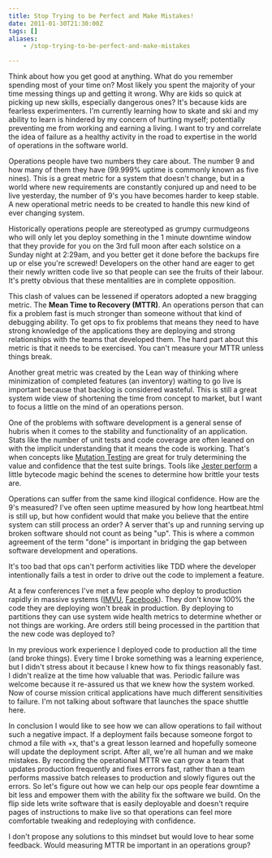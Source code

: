 ```yaml
---
title: Stop Trying to be Perfect and Make Mistakes!
date: 2011-01-30T21:30:00Z
tags: []
aliases:
    - /stop-trying-to-be-perfect-and-make-mistakes

---
```



Think about how you get good at anything. What do you remember spending most of your time on? Most likely you spent the majority of your time messing things up and getting it wrong. Why are kids so quick at picking up new skills, especially dangerous ones? It's because kids are fearless experimenters. I'm currently learning how to skate and ski and my ability to learn is hindered by my concern of hurting myself; potentially preventing me from working and earning a living. I want to try and correlate the idea of failure as a healthy activity in the road to expertise in the world of operations in the software world.

<!-- more -->

Operations people have two numbers they care about. The number 9 and how many of them they have (99.999% uptime is commonly known as five nines). This is a great metric for a system that doesn't change, but in a world where new requirements are constantly conjured up and need to be live yesterday, the number of 9's you have becomes harder to keep stable. A new operational metric needs to be created to handle this new kind of ever changing system.

Historically operations people are stereotyped as grumpy curmudgeons who will only let you deploy something in the 1 minute downtime window that they provide for you on the 3rd full moon after each solstice on a Sunday night at 2:29am, and you better get it done before the backups fire up or else you're screwed! Developers on the other hand are eager to get their newly written code live so that people can see the fruits of their labour. It's pretty obvious that these mentalities are in complete opposition.

This clash of values can be lessened if operators adopted a new bragging metric. The **Mean Time to Recovery (MTTR)**. An operations person that can fix a problem fast is much stronger than someone without that kind of debugging ability. To get ops to fix problems that means they need to have strong knowledge of the applications they are deploying and strong relationships with the teams that developed them. The hard part about this metric is that it needs to be exercised. You can't measure your MTTR unless things break. 

Another great metric was created by the Lean way of thinking where minimization of completed features (an inventory) waiting to go live is important because that backlog is considered wasteful. This is still a great system wide view of shortening the time from concept to market, but I want to focus a little on the mind of an operations person. 

One of the problems with software development is a general sense of hubris when it comes to the stability and functionality of an application. Stats like the number of unit tests and code coverage are often leaned on with the implicit understanding that it means the code is working. That's when concepts like [Mutation Testing](http://en.wikipedia.org/wiki/Mutation_testing) are great for truly determining the value and confidence that the test suite brings. Tools like [Jester perform](http://jester.sourceforge.net/) a little bytecode magic behind the scenes to determine how brittle your tests are.

Operations can suffer from the same kind illogical confidence. How are the 9's measured? I've often seen uptime measured by how long heartbeat.html is still up, but how confident would that make you believe that the entire system can still process an order? A server that's up and running serving up broken software should not count as being "up". This is where a common agreement of the term "done" is important in bridging the gap between software development and operations. 

It's too bad that ops can't perform activities like TDD where the developer intentionally fails a test in order to drive out the code to implement a feature.

At a few conferences I've met a few people who deploy to production rapidly in massive systems ([IMVU](http://engineering.imvu.com/2010/04/09/imvus-approach-to-integrating-quality-assurance-with-continuous-deployment/), [Facebook](http://glinden.blogspot.com/2009/11/continuous-deployment-at-facebook.html)). They don't know 100% the code they are deploying won't break in production. By deploying to partitions they can use system wide health metrics to determine whether or not things are working. Are orders still being processed in the partition that the new code was deployed to?

In my previous work experience I deployed code to production all the time (and broke things). Every time I broke something was a learning experience, but I didn't stress about it because I knew how to fix things reasonably fast. I didn't realize at the time how valuable that was. Periodic failure was welcome because it re-assured us that we knew how the system worked. Now of course mission critical applications have much different sensitivities to failure. I'm not talking about software that launches the space shuttle here.

In conclusion I would like to see how we can allow operations to fail without such a negative impact. If a deployment fails because someone forgot to chmod a file with +x, that's a great lesson learned and hopefully someone will update the deployment script. After all, we're all human and we make mistakes. By recording the operational MTTR we can grow a team that updates production frequently and fixes errors fast, rather than a team performs massive batch releases to production and slowly figures out the errors. So let's figure out how we can help our ops people fear downtime a bit less and empower them with the ability fix the software we build. On the flip side lets write software that is easily deployable and doesn't require pages of instructions to make live so that operations can feel more comfortable tweaking and redeploying with confidence.

I don't propose any solutions to this mindset but would love to hear some feedback. Would measuring MTTR be important in an operations group?


